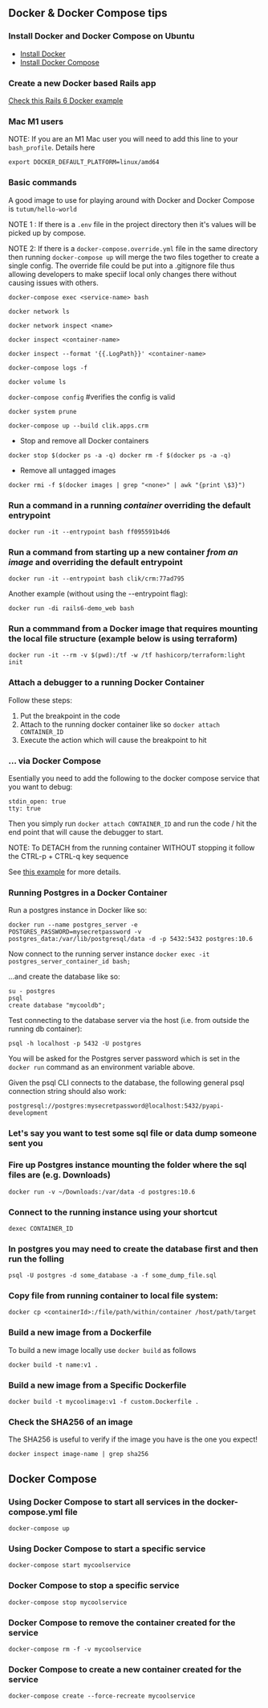 ## Docker & Docker Compose tips

### Install Docker and Docker Compose on Ubuntu

* [Install Docker](https://www.digitalocean.com/community/tutorials/how-to-install-and-use-docker-on-ubuntu-18-04)
* [Install Docker Compose](https://www.digitalocean.com/community/tutorials/how-to-install-docker-compose-on-ubuntu-18-04)

### Create a new Docker based Rails app

[Check this Rails 6 Docker example](https://github.com/jensendarren/rails6-docker-demo)

### Mac M1 users

NOTE: If you are an M1 Mac user you will need to add this line to your `bash_profile`. Details here

```
export DOCKER_DEFAULT_PLATFORM=linux/amd64
```

### Basic commands

A good image to use for playing around with Docker and Docker Compose is `tutum/hello-world`

NOTE 1 : If there is a `.env` file in the project directory then it's values will be picked up by compose.

NOTE 2: If there is a `docker-compose.override.yml` file in the same directory then running `docker-compose up` will merge the two files together to create a single config. The override file could be put into a .gitignore file thus allowing developers to make speciif local only changes there without causing issues with others.

`docker-compose exec <service-name> bash`

`docker network ls`

`docker network inspect <name>`

`docker inspect <container-name>`

`docker inspect --format '{{.LogPath}}' <container-name>`

`docker-compose logs -f`

`docker volume ls`

`docker-compose config` #verifies the config is valid

`docker system prune`

`docker-compose up --build clik.apps.crm`

* Stop and remove all Docker containers

`docker stop $(docker ps -a -q)
docker rm -f $(docker ps -a -q)`

* Remove all untagged images

`docker rmi -f $(docker images | grep "<none>" | awk "{print \$3}")`

### Run a command in a running *container* overriding the default entrypoint
`docker run -it --entrypoint bash ff095591b4d6`

### Run a command from starting up a new container *from an image* and overriding the default entrypoint
`docker run -it --entrypoint bash clik/crm:77ad795`

Another example (without using the --entrypoint flag):

`docker run -di rails6-demo_web bash`

### Run a commmand from a Docker image that requires mounting the local file structure (example below is using terraform)

`docker run -it --rm -v $(pwd):/tf -w /tf hashicorp/terraform:light init`

### Attach a debugger to a running Docker Container

Follow these steps:

1. Put the breakpoint in the code
1. Attach to the running docker container like so `docker attach CONTAINER_ID`
1. Execute the action which will cause the breakpoint to hit

### ... via Docker Compose

Esentially you need to add the following to the docker compose service that you want to debug:

```
stdin_open: true
tty: true
```

Then you simply run `docker attach CONTAINER_ID` and run the code / hit the end point that will cause the debugger to start.

NOTE: To DETACH from the running container WITHOUT stopping it follow the CTRL-p + CTRL-q key sequence

See [this example](https://blog.lucasferreira.org/howto/2017/06/03/running-pdb-with-docker-and-gunicorn.html) for more details.

### Running Postgres in a Docker Container

Run a postgres instance in Docker like so:

`docker run --name postgres_server -e POSTGRES_PASSWORD=mysecretpassword -v postgres_data:/var/lib/postgresql/data -d -p 5432:5432 postgres:10.6`

Now connect to the running server instance `docker exec -it postgres_server_container_id bash;`

...and create the database like so:

```
su - postgres
psql
create database "mycooldb";
```

Test connecting to the database server via the host (i.e. from outside the running db container):

`psql -h localhost -p 5432 -U postgres`

You will be asked for the Postgres server password which is set in the `docker run` command as an environment variable above.

Given the psql CLI connects to the database, the following general psql connection string should also work:

`postgresql://postgres:mysecretpassword@localhost:5432/pyapi-development`

### Let's say you want to test some sql file or data dump someone sent you
### Fire up Postgres instance mounting the folder where the sql files are (e.g. Downloads)

`docker run -v ~/Downloads:/var/data -d postgres:10.6`

### Connect to the running instance using your shortcut

`dexec CONTAINER_ID`

### In postgres you may need to create the database first and then run the folling

`psql -U postgres -d some_database -a -f some_dump_file.sql`

### Copy file from running container to local file system:

`docker cp <containerId>:/file/path/within/container /host/path/target`

### Build a new image from a Dockerfile

To build a new image locally use `docker build` as follows

```
docker build -t name:v1 .
```

### Build a new image from a Specific Dockerfile

```
docker build -t mycoolimage:v1 -f custom.Dockerfile .
```

### Check the SHA256 of an image

The SHA256 is useful to verify if the image you have is the one you expect!

```
docker inspect image-name | grep sha256
```

## Docker Compose

### Using Docker Compose to start all services in the docker-compose.yml file

```
docker-compose up
```

### Using Docker Compose to start a specific service

```
docker-compose start mycoolservice
```

### Docker Compose to stop a specific service

```
docker-compose stop mycoolservice
```

### Docker Compose to remove the container created for the service

```
docker-compose rm -f -v mycoolservice
```

### Docker Compose to create a new container created for the service

```
docker-compose create --force-recreate mycoolservice
```
